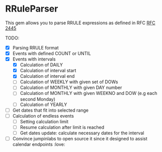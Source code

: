 # RRuleParser

This gem allows you to parse RRULE expressions as defined in RFC [RFC 2445](https://www.ietf.org/rfc/rfc2445.txt)

TODO:

- [x] Parsing RRULE format
- [x] Events with defined COUNT or UNTIL
- [x] Events with intervals
  - [x] Calculation of DAILY
  - [x] Calculation of interval start
  - [x] Calculation of interval end
  - [ ] Calculation of WEEKLY with given set of DOWs
  - [ ] Calculation of MONTHLY with given DAY number
  - [ ] Calculation of MONTHLY with given WEEKNO and DOW (e.g each second Monday)
  - [ ] Calculation of YEARLY
- [ ] Get dates that fit into selected range
- [ ] Calculation of endless events
  - [ ] Setting calculation limit
  - [ ] Resume calculation after limit is reached
  - [ ] Get dates update: calculate necessary dates for the interval
- [ ] Convince jumpinlabs to open source it since it designed to assist
  calendar endpoints :love:

